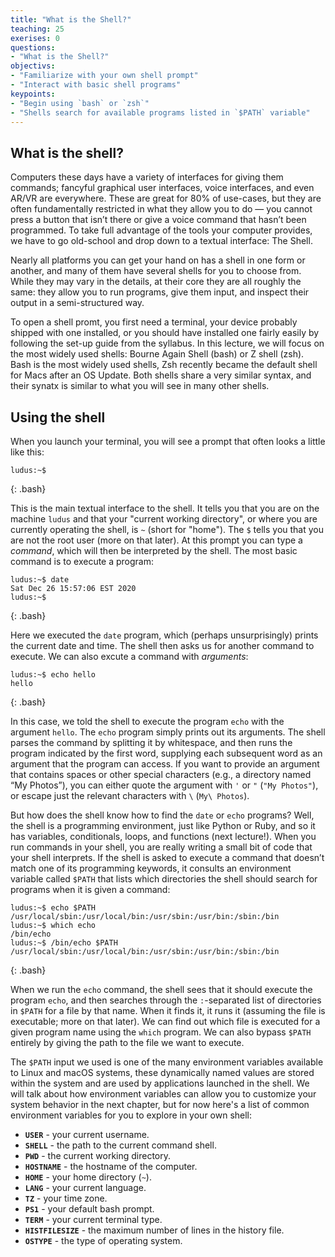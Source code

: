 ```yaml
---
title: "What is the Shell?"
teaching: 25
exerises: 0
questions: 
- "What is the Shell?"
objectivs:
- "Familiarize with your own shell prompt"
- "Interact with basic shell programs" 
keypoints:
- "Begin using `bash` or `zsh`"
- "Shells search for available programs listed in `$PATH` variable"
---
```


## What is the shell?
Computers these days have a variety of interfaces for giving them commands; fancyful graphical user interfaces, voice interfaces, and even AR/VR are everywhere. These are great for 80% of use-cases, but they are often fundamentally restricted in what they allow you to do — you cannot press a button that isn’t there or give a voice command that hasn’t been programmed. To take full advantage of the tools your computer provides, we have to go old-school and drop down to a textual interface: The Shell.

Nearly all platforms you can get your hand on has a shell in one form or another, and many of them have several shells for you to choose from. While they may vary in the details, at their core they are all roughly the same: they allow you to run programs, give them input, and inspect their output in a semi-structured way.

To open a shell promt, you first need a terminal, your device probably shipped with one installed, or you should have installed one fairly easily by following the set-up guide from the syllabus. In this lecture, we will focus on the most widely used shells: Bourne Again Shell (bash) or Z shell (zsh). Bash is the most widely used shells, Zsh recently became the default shell for Macs after an OS Update. Both shells share a very similar syntax, and their synatx is similar to what you will see in many other shells. 

## Using the shell
When you launch your terminal, you will see a prompt that often looks a little like this:
~~~
ludus:~$
~~~
{: .bash}

This is the main textual interface to the shell. It tells you that you are on the machine `ludus` and that your "current working directory", or where you are currently operating the shell, is `~` (short for "home"). The `$` tells you that you are not the root user (more on that later). At this prompt you can type a *command*, which will then be interpreted by the shell. The most basic command is to execute a program:

~~~
ludus:~$ date
Sat Dec 26 15:57:06 EST 2020
ludus:~$
~~~
{: .bash}

Here we executed the `date` program, which (perhaps unsurprisingly) prints the current date and time. The shell then asks us for another command to execute. We can also excute a command with *arguments*:

~~~
ludus:~$ echo hello
hello
~~~
{: .bash}

In this case, we told the shell to execute the program `echo` with the argument `hello`. The `echo` program simply prints out its arguments. The shell parses the command by splitting it by whitespace, and then runs the program indicated by the first word, supplying each subsequent word as an argument that the program can access. If you want to provide an argument that contains spaces or other special characters (e.g., a directory named “My Photos”), you can either quote the argument with `'` or `"` (`"My Photos"`), or escape just the relevant characters with `\` (`My\ Photos`).

But how does the shell know how to find the `date` or `echo` programs? Well, the shell is a programming environment, just like Python or Ruby, and so it has variables, conditionals, loops, and functions (next lecture!). When you run commands in your shell, you are really writing a small bit of code that your shell interprets. If the shell is asked to execute a command that doesn’t match one of its programming keywords, it consults an environment variable called `$PATH` that lists which directories the shell should search for programs when it is given a command:

~~~
ludus:~$ echo $PATH
/usr/local/sbin:/usr/local/bin:/usr/sbin:/usr/bin:/sbin:/bin
ludus:~$ which echo
/bin/echo
ludus:~$ /bin/echo $PATH
/usr/local/sbin:/usr/local/bin:/usr/sbin:/usr/bin:/sbin:/bin
~~~
{: .bash}

When we run the `echo` command, the shell sees that it should execute the program `echo`, and then searches through the `:`-separated list of directories in `$PATH` for a file by that name. When it finds it, it runs it (assuming the file is executable; more on that later). We can find out which file is executed for a given program name using the `which` program. We can also bypass `$PATH` entirely by giving the path to the file we want to execute.

The `$PATH` input we used is one of the many environment variables available to Linux and macOS systems, these dynamically named values are stored within the system and are used by applications launched in the shell. We will talk about how environment variables can allow you to customize your system behavior in the next chapter, but for now here's a list of common environment variables for you to explore in your own shell:

 - **`USER`** - your current username.
 - **`SHELL`** - the path to the current command shell.
 - **`PWD`** - the current working directory.
 - **`HOSTNAME`** - the hostname of the computer.
 - **`HOME`** - your home directory (`~`).
 - **`LANG`** - your current language.
 - **`TZ`** - your time zone.
 - **`PS1`** - your default bash prompt.
 - **`TERM`** - your current terminal type.
 - **`HISTFILESIZE`** - the maximum number of lines in the history file.
 - **`OSTYPE`** - the type of operating system.